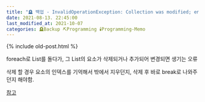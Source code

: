 ```yaml
---
title: "🪦 백업 - InvalidOperationException: Collection was modified; enumeration operation may not execute."
date: 2021-08-13. 22:45:00
last_modified_at: 2021-10-07
categories: 🪦Backup ⛏️Programming 🕯️Programming-Memo
---
```

{% include old-post.html %}

foreach로 List를 돌다가, 그 List의 요소가 삭제되거나 추가되어 변경되면 생기는 오류

삭제 할 경우 요소의 인덱스를 기억해서 밖에서 지우던지, 삭제 후 바로 break로 나와주던지 해야함.

[참고](http://devkorea.co.kr/bbs/board.php?bo_table=m03_qna&wr_id=19169&page=9)